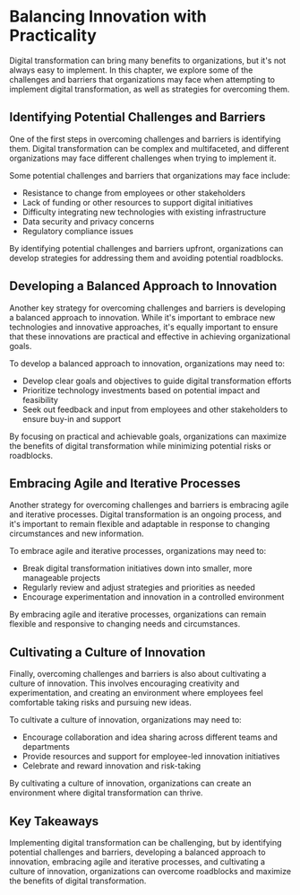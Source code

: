 Balancing Innovation with Practicality
=====================================================================================

Digital transformation can bring many benefits to organizations, but it's not always easy to implement. In this chapter, we explore some of the challenges and barriers that organizations may face when attempting to implement digital transformation, as well as strategies for overcoming them.

Identifying Potential Challenges and Barriers
---------------------------------------------

One of the first steps in overcoming challenges and barriers is identifying them. Digital transformation can be complex and multifaceted, and different organizations may face different challenges when trying to implement it.

Some potential challenges and barriers that organizations may face include:

* Resistance to change from employees or other stakeholders
* Lack of funding or other resources to support digital initiatives
* Difficulty integrating new technologies with existing infrastructure
* Data security and privacy concerns
* Regulatory compliance issues

By identifying potential challenges and barriers upfront, organizations can develop strategies for addressing them and avoiding potential roadblocks.

Developing a Balanced Approach to Innovation
--------------------------------------------

Another key strategy for overcoming challenges and barriers is developing a balanced approach to innovation. While it's important to embrace new technologies and innovative approaches, it's equally important to ensure that these innovations are practical and effective in achieving organizational goals.

To develop a balanced approach to innovation, organizations may need to:

* Develop clear goals and objectives to guide digital transformation efforts
* Prioritize technology investments based on potential impact and feasibility
* Seek out feedback and input from employees and other stakeholders to ensure buy-in and support

By focusing on practical and achievable goals, organizations can maximize the benefits of digital transformation while minimizing potential risks or roadblocks.

Embracing Agile and Iterative Processes
---------------------------------------

Another strategy for overcoming challenges and barriers is embracing agile and iterative processes. Digital transformation is an ongoing process, and it's important to remain flexible and adaptable in response to changing circumstances and new information.

To embrace agile and iterative processes, organizations may need to:

* Break digital transformation initiatives down into smaller, more manageable projects
* Regularly review and adjust strategies and priorities as needed
* Encourage experimentation and innovation in a controlled environment

By embracing agile and iterative processes, organizations can remain flexible and responsive to changing needs and circumstances.

Cultivating a Culture of Innovation
-----------------------------------

Finally, overcoming challenges and barriers is also about cultivating a culture of innovation. This involves encouraging creativity and experimentation, and creating an environment where employees feel comfortable taking risks and pursuing new ideas.

To cultivate a culture of innovation, organizations may need to:

* Encourage collaboration and idea sharing across different teams and departments
* Provide resources and support for employee-led innovation initiatives
* Celebrate and reward innovation and risk-taking

By cultivating a culture of innovation, organizations can create an environment where digital transformation can thrive.

Key Takeaways
-------------

Implementing digital transformation can be challenging, but by identifying potential challenges and barriers, developing a balanced approach to innovation, embracing agile and iterative processes, and cultivating a culture of innovation, organizations can overcome roadblocks and maximize the benefits of digital transformation.
